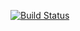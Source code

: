[![Build Status](https://travis-ci.org/stevezhu/string-interpolator.svg?branch=master)](https://travis-ci.org/stevezhu/string-interpolator)
